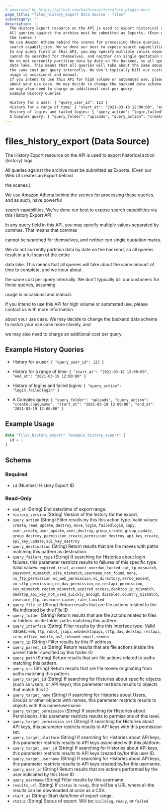 ```yaml
---
# generated by https://github.com/hashicorp/terraform-plugin-docs
page_title: "files_history_export Data Source - files"
subcategory: ""
description: |-
  The History Export resource on the API is used to export historical action (history) logs.
  All queries against the archive must be submitted as Exports. (Even our Web UI creates an Export behind
  the scenes.)
  We use Amazon Athena behind the scenes for processing these queries, and as such, have powerful
  search capabilities. We've done our best to expose search capabilities via this History Export API.
  In any query field in this API, you may specify multiple values separated by commas. That means that commas
  cannot be searched for themselves, and neither can single quotation marks.
  We do not currently partition data by date on the backend, so all queries result in a full scan of the entire
  data lake. This means that all queries will take about the same amount of time to complete, and we incur about
  the same cost per query internally. We don't typically bill our customers for these queries, assuming
  usage is occasional and manual.
  If you intend to use this API for high volume or automated use, please contact us with more information
  about your use case. We may decide to change the backend data schema to match your use case more closely, and
  we may also need to charge an additional cost per query.
  Example History Queries
  
  History for a user: { "query_user_id": 123 }
  History for a range of time: { "start_at": "2021-03-18 12:00:00", "end_at": "2021-03-19 12:00:00" }
  History of logins and failed logins: { "query_action": "login,failedlogin" }
  A Complex query: { "query_folder": "uploads", "query_action": "create,copy,move", "start_at": "2021-03-18 12:00:00", "end_at": "2021-03-19 12:00:00" }
---
```


# files_history_export (Data Source)

The History Export resource on the API is used to export historical action (history) logs.



All queries against the archive must be submitted as Exports. (Even our Web UI creates an Export behind

the scenes.)



We use Amazon Athena behind the scenes for processing these queries, and as such, have powerful

search capabilities. We've done our best to expose search capabilities via this History Export API.



In any query field in this API, you may specify multiple values separated by commas. That means that commas

cannot be searched for themselves, and neither can single quotation marks.



We do not currently partition data by date on the backend, so all queries result in a full scan of the entire

data lake. This means that all queries will take about the same amount of time to complete, and we incur about

the same cost per query internally. We don't typically bill our customers for these queries, assuming

usage is occasional and manual.



If you intend to use this API for high volume or automated use, please contact us with more information

about your use case. We may decide to change the backend data schema to match your use case more closely, and

we may also need to charge an additional cost per query.



## Example History Queries



* History for a user: `{ "query_user_id": 123 }`

* History for a range of time: `{ "start_at": "2021-03-18 12:00:00", "end_at": "2021-03-19 12:00:00" }`

* History of logins and failed logins: `{ "query_action": "login,failedlogin" }`

* A Complex query: `{ "query_folder": "uploads", "query_action": "create,copy,move", "start_at": "2021-03-18 12:00:00", "end_at": "2021-03-19 12:00:00" }`

## Example Usage

```terraform
data "files_history_export" "example_history_export" {
  id = 1
}
```

<!-- schema generated by tfplugindocs -->
## Schema

### Required

- `id` (Number) History Export ID

### Read-Only

- `end_at` (String) End date/time of export range.
- `history_version` (String) Version of the history for the export.
- `query_action` (String) Filter results by this this action type. Valid values: `create`, `read`, `update`, `destroy`, `move`, `login`, `failedlogin`, `copy`, `user_create`, `user_update`, `user_destroy`, `group_create`, `group_update`, `group_destroy`, `permission_create`, `permission_destroy`, `api_key_create`, `api_key_update`, `api_key_destroy`
- `query_destination` (String) Return results that are file moves with paths matching this pattern as destination.
- `query_failure_type` (String) If searching for Histories about login failures, this parameter restricts results to failures of this specific type.  Valid values: `expired_trial`, `account_overdue`, `locked_out`, `ip_mismatch`, `password_mismatch`, `site_mismatch`, `username_not_found`, `none`, `no_ftp_permission`, `no_web_permission`, `no_directory`, `errno_enoent`, `no_sftp_permission`, `no_dav_permission`, `no_restapi_permission`, `key_mismatch`, `region_mismatch`, `expired_access`, `desktop_ip_mismatch`, `desktop_api_key_not_used_quickly_enough`, `disabled`, `country_mismatch`, `insecure_ftp`, `insecure_cipher`, `rate_limited`
- `query_file_id` (String) Return results that are file actions related to the file indicated by this File ID
- `query_folder` (String) Return results that are file actions related to files or folders inside folder paths matching this pattern.
- `query_interface` (String) Filter results by this this interface type. Valid values: `web`, `ftp`, `robot`, `jsapi`, `webdesktopapi`, `sftp`, `dav`, `desktop`, `restapi`, `scim`, `office`, `mobile`, `as2`, `inbound_email`, `remote`
- `query_ip` (String) Filter results by this IP address.
- `query_parent_id` (String) Return results that are file actions inside the parent folder specified by this folder ID
- `query_path` (String) Return results that are file actions related to paths matching this pattern.
- `query_src` (String) Return results that are file moves originating from paths matching this pattern.
- `query_target_id` (String) If searching for Histories about specific objects (such as Users, or API Keys), this paremeter restricts results to objects that match this ID.
- `query_target_name` (String) If searching for Histories about Users, Groups or other objects with names, this parameter restricts results to objects with this name/username.
- `query_target_permission` (String) If searching for Histories about Permisisons, this parameter restricts results to permissions of this level.
- `query_target_permission_set` (String) If searching for Histories about API keys, this parameter restricts results to API keys with this permission set.
- `query_target_platform` (String) If searching for Histories about API keys, this parameter restricts results to API keys associated with this platform.
- `query_target_user_id` (String) If searching for Histories about API keys, this parameter restricts results to API keys created by/for this user ID.
- `query_target_username` (String) If searching for Histories about API keys, this parameter restricts results to API keys created by/for this username.
- `query_user_id` (String) Return results that are actions performed by the user indiciated by this User ID
- `query_username` (String) Filter results by this username.
- `results_url` (String) If `status` is `ready`, this will be a URL where all the results can be downloaded at once as a CSV.
- `start_at` (String) Start date/time of export range.
- `status` (String) Status of export.  Will be: `building`, `ready`, or `failed`
